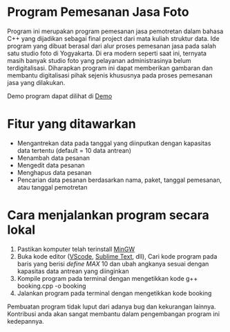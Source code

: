 # **Program Pemesanan Jasa Foto**
Program ini merupakan program pemesanan jasa pemotretan dalam bahasa C++ yang dijadikan sebagai final project dari mata kuliah struktur data.
Ide program yang dibuat berasal dari alur proses pemesanan jasa pada salah satu studio foto di Yogyakarta.
Di era modern seperti saat ini, ternyata masih banyak studio foto yang pelayanan administrasinya belum terdigitalisasi.
Diharapkan program ini dapat memberikan gambaran dan membantu digitalisasi pihak sejenis khususnya pada proses pemesanan jasa yang dilakukan.

Demo program dapat dilihat di [Demo]()

# Fitur yang ditawarkan
* Mengantrekan data pada tanggal yang diinputkan dengan kapasitas data tertentu (default = 10 data antrean)
* Menambah data pesanan
* Mengedit data pesanan
* Menghapus data pesanan
* Pencarian data pesanan berdasarkan nama, paket, tanggal pemesanan, atau tanggal pemotretan

# Cara menjalankan program secara lokal
1. Pastikan komputer telah terinstall [MinGW](http://www.mingw.org/)
2. Buka kode editor ([VScode](https://code.visualstudio.com/), [Sublime Text](https://www.sublimetext.com/3), dll), Cari kode program pada baris yang berisi *define MAX* 10 dan ubah angkanya sesuai dengan kapasitas data antrean yang diinginkan
3. Kompile program pada terminal dengan mengetikkan kode 
g++ booking.cpp -o booking
4. Jalankan program pada terminal dengan mengetikkan kode
booking

Pembuatan program tidak luput dari adanya bug dan kekurangan lainnya. Kontribusi anda akan sangat membantu dalam pengembangan program ini kedepannya.
